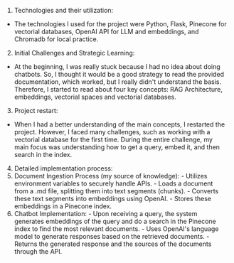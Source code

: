 1. Technologies and their utilization:
  - The technologies I used for the project were Python, Flask, Pinecone for vectorial databases, OpenAI API for LLM and embeddings, and Chromadb for local practice.

2. Initial Challenges and Strategic Learning:
  - At the beginning, I was really stuck because I had no idea about doing chatbots. So, I thought it would be a good strategy to read the provided documentation, which worked, but I really didn't understand the basis. Therefore, I started to read about four key concepts: RAG Architecture, embeddings, vectorial spaces and vectorial databases.

3. Project restart:
  - When I had a better understanding of the main concepts, I restarted the project. However, I faced many challenges, such as working with a vectorial database for the first time. During the entire challenge, my main focus was understanding how to get a query, embed it, and then search in the index.

4. Detailed implementation process:
  1. Document Ingestion Process (my source of knowledge):
    - Utilizes environment variables to securely handle APIs.
    - Loads a document from a .md file, splitting them into text segments (chunks).
    - Converts these text segments into embeddings using OpenAI.
    - Stores these embeddings in a Pinecone index.
  2. Chatbot Implementation:
    - Upon receiving a query, the system generates embeddings of the query and do a search in the Pinecone index to find the most relevant documents.
    - Uses OpenAI's language model to generate responses based on the retrieved documents.
    - Returns the generated response and the sources of the documents through the API.